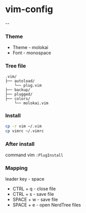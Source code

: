 # vim-config

--

### Theme

- Theme - molokai
- Font - monospace

### Tree file

```
.vim/
├── autoload/
    └── plug.vim
├── backup/
├── plugged/
├── colors/
    └── molokai.vim
```

### Install

```bash
cp -r vim ~/.vim
cp vimrc ~/.vimrc
```

### After install

command vim `:PlugInstall`

### Mapping

leader key - space

- CTRL + q - close file
- CTRL + s - save file
- SPACE + w - save file
- SPACE + e - open NerdTree files

